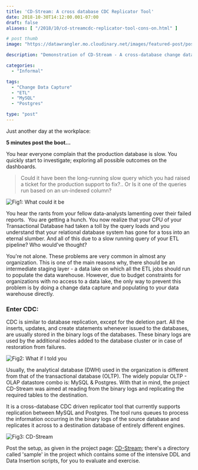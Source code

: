 ```yaml
---
title: 'CD-Stream: A cross database CDC Replicator Tool'
date: 2018-10-30T14:12:00.001-07:00
draft: false
aliases: [ "/2018/10/cd-streamcdc-replicator-tool-cons-on.html" ]

# post thumb
image: "https://datawrangler.mo.cloudinary.net/images/featured-post/post7.jpg"

description: "Demonstration of CD-Stream - A cross-database change data capture tool between MySQL & Postgres Database"

categories:
  - "Informal"

tags:
  - "Change Data Capture"
  - "ETL"
  - "MySQL"
  - "Postgres"

type: "post"
---
```


  
Just another day at the workplace:

**5 minutes post the boot...**  

You hear everyone complain that the production database is slow. You quickly start to investigate; exploring all possible outcomes on the dashboards. 

> Could it have been the long-running slow query which you had raised a ticket for the production support to fix?.. Or Is it one of the queries run based on an un-indexed column?

![Fig1: What could it be](https://datawrangler.mo.cloudinary.net/images/post/7-cd-streamcdc-replicator-tool-cons-on/img1.gif)

You hear the rants from your fellow data-analysts lamenting over their failed reports. 
You are getting a hunch. You now realize that your CPU of your Transactional Database had taken a toll by the query loads and you understand that your relational database system has gone for a toss into an eternal slumber. And all of this due to a slow running query of your ETL pipeline? Who would've thought?

You're not alone. These problems are very common in almost any organization. This is one of the main reasons why, there should be an intermediate staging layer - a data lake on which all the ETL jobs should run to populate the data warehouse. However, due to budget constraints for organizations with no access to a data lake, the only way to prevent this problem is by doing a change data capture and populating to your data warehouse directly.

### Enter CDC:

CDC is similar to database replication, except for the deletion part. All the inserts, updates, and create statements whenever issued to the databases, are usually stored in the binary logs of the databases. These binary logs are used by the additional nodes added to the database cluster or in case of restoration from failures.

![Fig2: What if I told you](https://datawrangler.mo.cloudinary.net/images/post/7-cd-streamcdc-replicator-tool-cons-on/img2.jpg)

Usually, the analytical database (DWH) used in the organization is different from that of the transactional database (OLTP). The widely popular OLTP - OLAP datastore combo is: MySQL & Postgres. With that in mind, the project CD-Stream was aimed at reading from the binary logs and replicating the required tables to the destination.

It is a cross-database CDC driven replicator tool that currently supports replication between MySQL and Postgres. The tool runs queues to process the information occurring in the binary logs of the source database and replicates it across to a destination database of entirely different engines.

![Fig3: CD-Stream](https://datawrangler.mo.cloudinary.net/images/post/7-cd-streamcdc-replicator-tool-cons-on/img3.png)

Post the setup, as given in the project page: <a href="https://github.com/datawrangl3r/cd-stream" rel="nofollow noopener" target="_blank">CD-Stream</a>; there's a directory called 'sample' in the project which contains some of the intensive DDL and Data Insertion scripts, for you to evaluate and exercise.